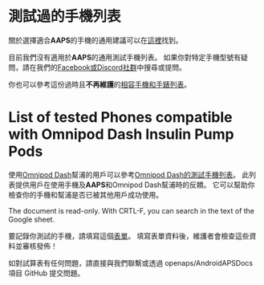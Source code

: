 # 測試過的手機列表

關於選擇適合**AAPS**的手機的通用建議可以在[這裡](../Getting-Started/Phones.md)找到。

目前我們沒有適用於**AAPS**的通用測試手機列表。 如果你對特定手機型號有疑問，請在我們的[Facebook或Discord社群](../GettingHelp/WhereCanIGetHelp.md)中搜尋或提問。

你也可以參考這份過時且**不再維護**的[相容手機和手錶列表](https://docs.google.com/spreadsheets/d/1gZAsN6f0gv6tkgy9EBsYl0BQNhna0RDqA9QGycAqCQc/edit?gid=698881435#gid=698881435)。

# List of tested Phones compatible with Omnipod Dash Insulin Pump Pods

使用[Omnipod Dash](../CompatiblePumps/OmnipodDASH.md)幫浦的用戶可以參考[Omnipod Dash的測試手機列表](https://docs.google.com/spreadsheets/d/1zO-Vf3wv0jji5Gflk6pe48oi348ApF5RvMcI6NG5TnY)。 此列表提供用戶在使用手機及**AAPS**和Omnipod Dash幫浦時的反饋。 它可以幫助你檢查你的手機和幫浦是否已被其他用戶成功使用。

The document is read-only. With CRTL-F, you can search in the text of the Google sheet.

要記錄你測試的手機，請填寫這個[表單](https://forms.gle/g7GbSkMCTfFrWKjSA)。 填寫表單資料後，維護者會檢查這些資料並審核發佈！

如對試算表有任何問題，請直接與我們聯繫或透過 openaps/AndroidAPSDocs 項目 GitHub 提交問題。